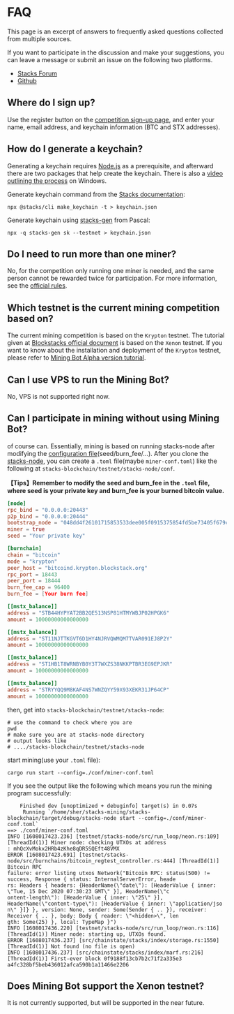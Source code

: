 # FAQ

This page is an excerpt of answers to frequently asked questions collected from multiple sources.

If you want to participate in the discussion and make your suggestions, you can leave a message or submit an issue on the following two platforms.

- [Stacks Forum](https://forum.stacks.org/t/request-for-testing-alpha-mining-bot/11372)
- [Github](https://github.com/Daemon-Technologies)

## Where do I sign up?

Use the register button on the [competition sign-up page](https://daemontechnologies.co/minestx-challenge), and enter your name, email address, and keychain information (BTC and STX addresses).

## How do I generate a keychain?

Generating a keychain requires [Node.js](https://nodejs.dev/) as a prerequisite, and afterward there are two packages that help create the keychain. There is also a [video outlining the process](https://youtu.be/82b8PGoQYpI) on Windows.

Generate keychain command from the [Stacks documentation](https://docs.blockstack.org/start-mining#running-a-miner):

```
npx @stacks/cli make_keychain -t > keychain.json
```

Generate keychain using [stacks-gen](https://github.com/psq/stacks-gen) from Pascal:

```
npx -q stacks-gen sk --testnet > keychain.json
```

## Do I need to run more than one miner?

No, for the competition only running one miner is needed, and the same person cannot be rewarded twice for participation. For more information, see the [official rules](https://daemontechnologies.co/stx-mining-rules).

## Which testnet is the current mining competition based on?

The current mining competition is based on the `Krypton` testnet. The tutorial given at [Blockstacks official document](https://docs.blockstack.org/start-mining)  is based on the `Xenon` testnet. If you want to know about the installation and deployment of the `Krypton` testnet, please refer to [Mining Bot Alpha version tutorial](https://daemon-technologies.github.io/docs/Mining-Bot-Alpha-Version/).

## Can I use VPS to run the Mining Bot?

No, VPS is not supported right now.

## Can I participate in mining without using Mining Bot?

of course can. Essentially, mining is based on running stacks-node after modifying the [configuration file]()(seed/burn_fee/...). After you clone the [stacks-node](https://github.com/blockstack/stacks-blockchain), you can create a `.toml` file(maybe `miner-conf.toml`) like the following at `stacks-blockchain/testnet/stacks-node/conf`.

**【Tips】Remember to modify the seed and burn_fee in the `.toml` file, where seed is your private key and burn_fee is your burned bitcoin value.**

```toml
[node]
rpc_bind = "0.0.0.0:20443"
p2p_bind = "0.0.0.0:20444"
bootstrap_node = "048dd4f26101715853533dee005f0915375854fd5be73405f679c1917a5d4d16aaaf3c4c0d7a9c132a36b8c5fe1287f07dad8c910174d789eb24bdfb5ae26f5f27@krypton.blockstack.org:20444"
miner = true
seed = "Your private key"

[burnchain]
chain = "bitcoin"
mode = "krypton"
peer_host = "bitcoind.krypton.blockstack.org"
rpc_port = 18443
peer_port = 18444
burn_fee_cap = 96400
burn_fee = [Your burn fee]

[[mstx_balance]]
address = "STB44HYPYAT2BB2QE513NSP81HTMYWBJP02HPGK6"
amount = 10000000000000000

[[mstx_balance]]
address = "ST11NJTTKGVT6D1HY4NJRVQWMQM7TVAR091EJ8P2Y"
amount = 10000000000000000

[[mstx_balance]]
address = "ST1HB1T8WRNBYB0Y3T7WXZS38NKKPTBR3EG9EPJKR"
amount = 10000000000000000

[[mstx_balance]]
address = "STRYYQQ9M8KAF4NS7WNZQYY59X93XEKR31JP64CP"
amount = 10000000000000000
```

then, get into `stacks-blockchain/testnet/stacks-node`:

```shell
# use the command to check where you are
pwd
# make sure you are at stacks-node directory
# output looks like
# ..../stacks-blockchain/testnet/stacks-node
```

start mining(use your `.toml` file):

```shell
cargo run start --config=./conf/miner-conf.toml
```

If you see the output like the following which means you run the mining program successfully:

```shell
    Finished dev [unoptimized + debuginfo] target(s) in 0.07s
     Running `/home/sher/stacks-mining/stacks-blockchain/target/debug/stacks-node start --config=./conf/miner-conf.toml`
==> ./conf/miner-conf.toml
INFO [1608017423.236] [testnet/stacks-node/src/run_loop/neon.rs:109] [ThreadId(1)] Miner node: checking UTXOs at address
: mhQcXvMokx2HRb4zKhe8qDR5SQEft48VMX
ERROR [1608017423.691] [testnet/stacks-node/src/burnchains/bitcoin_regtest_controller.rs:444] [ThreadId(1)] Bitcoin RPC 
failure: error listing utxos Network("Bitcoin RPC: status(500) != success, Response { status: InternalServerError, heade
rs: Headers { headers: {HeaderName(\"date\"): [HeaderValue { inner: \"Tue, 15 Dec 2020 07:30:23 GMT\" }], HeaderName(\"c
ontent-length\"): [HeaderValue { inner: \"25\" }], HeaderName(\"content-type\"): [HeaderValue { inner: \"application/jso
n\" }]} }, version: None, sender: Some(Sender { .. }), receiver: Receiver { .. }, body: Body { reader: \"<hidden>\", len
gth: Some(25) }, local: TypeMap }")
INFO [1608017436.220] [testnet/stacks-node/src/run_loop/neon.rs:116] [ThreadId(1)] Miner node: starting up, UTXOs found.
ERROR [1608017436.237] [src/chainstate/stacks/index/storage.rs:1550] [ThreadId(1)] Not found (no file is open)
INFO [1608017436.237] [src/chainstate/stacks/index/marf.rs:216] [ThreadId(1)] First-ever block 0f9188f13cb7b2c71f2a335e3
a4fc328bf5beb436012afca590b1a11466e2206
```

## Does Mining Bot support the Xenon testnet?

It is not currently supported, but will be supported in the near future.

